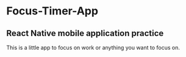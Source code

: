 # Focus-Timer-App

## React Native mobile application practice

This is a little app to focus on work or anything you want to focus on.

